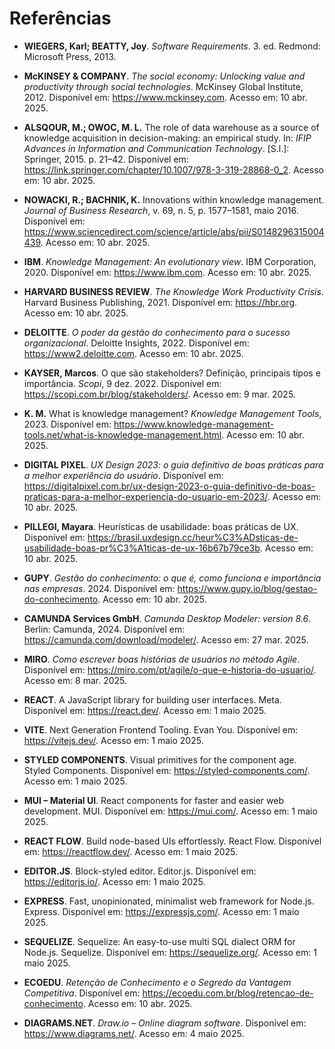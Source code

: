 # Referências

- **WIEGERS, Karl; BEATTY, Joy**. *Software Requirements*. 3. ed. Redmond: Microsoft Press, 2013.

- **McKINSEY & COMPANY**. *The social economy: Unlocking value and productivity through social technologies*. McKinsey Global Institute, 2012. Disponível em: <https://www.mckinsey.com>. Acesso em: 10 abr. 2025.

- **ALSQOUR, M.; OWOC, M. L.** The role of data warehouse as a source of knowledge acquisition in decision-making: an empirical study. In: *IFIP Advances in Information and Communication Technology*. [S.l.]: Springer, 2015. p. 21–42. Disponível em: <https://link.springer.com/chapter/10.1007/978-3-319-28868-0_2>. Acesso em: 10 abr. 2025.

- **NOWACKI, R.; BACHNIK, K.** Innovations within knowledge management. *Journal of Business Research*, v. 69, n. 5, p. 1577–1581, maio 2016. Disponível em: <https://www.sciencedirect.com/science/article/abs/pii/S0148296315004439>. Acesso em: 10 abr. 2025.

- **IBM**. *Knowledge Management: An evolutionary view*. IBM Corporation, 2020. Disponível em: <https://www.ibm.com>. Acesso em: 10 abr. 2025.

- **HARVARD BUSINESS REVIEW**. *The Knowledge Work Productivity Crisis*. Harvard Business Publishing, 2021. Disponível em: <https://hbr.org>. Acesso em: 10 abr. 2025.

- **DELOITTE**. *O poder da gestão do conhecimento para o sucesso organizacional*. Deloitte Insights, 2022. Disponível em: <https://www2.deloitte.com>. Acesso em: 10 abr. 2025.

- **KAYSER, Marcos**. O que são stakeholders? Definição, principais tipos e importância. *Scopi*, 9 dez. 2022. Disponível em: <https://scopi.com.br/blog/stakeholders/>. Acesso em: 9 mar. 2025.

- **K. M.** What is knowledge management? *Knowledge Management Tools*, 2023. Disponível em: <https://www.knowledge-management-tools.net/what-is-knowledge-management.html>. Acesso em: 10 abr. 2025.

- **DIGITAL PIXEL**. *UX Design 2023: o guia definitivo de boas práticas para a melhor experiência do usuário*. Disponível em: <https://digitalpixel.com.br/ux-design-2023-o-guia-definitivo-de-boas-praticas-para-a-melhor-experiencia-do-usuario-em-2023/>. Acesso em: 10 abr. 2025.

- **PILLEGI, Mayara**. Heurísticas de usabilidade: boas práticas de UX. Disponível em: <https://brasil.uxdesign.cc/heur%C3%ADsticas-de-usabilidade-boas-pr%C3%A1ticas-de-ux-16b67b79ce3b>. Acesso em: 10 abr. 2025.

- **GUPY**. *Gestão do conhecimento: o que é, como funciona e importância nas empresas*. 2024. Disponível em: <https://www.gupy.io/blog/gestao-do-conhecimento>. Acesso em: 10 abr. 2025.

- **CAMUNDA Services GmbH**. *Camunda Desktop Modeler: version 8.6*. Berlin: Camunda, 2024. Disponível em: <https://camunda.com/download/modeler/>. Acesso em: 27 mar. 2025.

- **MIRO**. *Como escrever boas histórias de usuários no método Agile*. Disponível em: <https://miro.com/pt/agile/o-que-e-historia-do-usuario/>. Acesso em: 8 mar. 2025.

- **REACT**. A JavaScript library for building user interfaces. Meta. Disponível em: <https://react.dev/>. Acesso em: 1 maio 2025.

- **VITE**. Next Generation Frontend Tooling. Evan You. Disponível em: <https://vitejs.dev/>. Acesso em: 1 maio 2025.

- **STYLED COMPONENTS**. Visual primitives for the component age. Styled Components. Disponível em: <https://styled-components.com/>. Acesso em: 1 maio 2025.

- **MUI – Material UI**. React components for faster and easier web development. MUI. Disponível em: <https://mui.com/>. Acesso em: 1 maio 2025.

- **REACT FLOW**. Build node-based UIs effortlessly. React Flow. Disponível em: <https://reactflow.dev/>. Acesso em: 1 maio 2025.

- **EDITOR.JS**. Block-styled editor. Editor.js. Disponível em: <https://editorjs.io/>. Acesso em: 1 maio 2025.

- **EXPRESS**. Fast, unopinionated, minimalist web framework for Node.js. Express. Disponível em: <https://expressjs.com/>. Acesso em: 1 maio 2025.

- **SEQUELIZE**. Sequelize: An easy-to-use multi SQL dialect ORM for Node.js. Sequelize. Disponível em: <https://sequelize.org/>. Acesso em: 1 maio 2025.

- **ECOEDU**. *Retenção de Conhecimento e o Segredo da Vantagem Competitiva*. Disponível em: <https://ecoedu.com.br/blog/retencao-de-conhecimento>. Acesso em: 10 abr. 2025.

- **DIAGRAMS.NET**. *Draw.io – Online diagram software*. Disponível em: <https://www.diagrams.net/>. Acesso em: 4 maio 2025.





